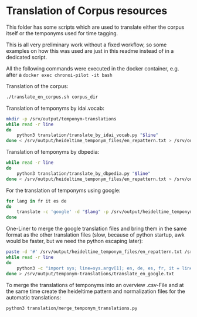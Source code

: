 
# Translation of Corpus resources

This folder has some scripts which are used to translate either the corpus itself or the temponyms used for time tagging.

This is all very preliminary work without a fixed workflow, so some examples on how this was used are just in this readme instead of in a dedicated script.

All the following commands were executed in the docker container, e.g. after a `docker exec chronoi-pilot -it bash`

Translation of the corpus:

```bash
./translate_en_corpus.sh corpus_dir
```

Translation of temponyms by idai.vocab:

```bash
mkdir -p /srv/output/temponym-translations
while read -r line
do
    python3 translation/translate_by_idai_vocab.py "$line"
done < /srv/output/heideltime_temponym_files/en_repattern.txt > /srv/output/temponym-translations/translate_en_idai_vocab.txt
```


Translation of temponyms by dbpedia:

```bash
while read -r line
do
    python3 translation/translate_by_dbpedia.py "$line"
done < /srv/output/heideltime_temponym_files/en_repattern.txt > /srv/output/temponym-translations/translate_en_dbpedia.txt
```

For the translation of temponyms using google:

```bash
for lang in fr it es de
do
    translate -c 'google' -d "$lang" -p /srv/output/heideltime_temponym_files/en_repattern.txt
done
```

One-Liner to merge the google translation files and bring them in the same format as the other translation files (slow, because of python startup, awk would be faster, but we need the python escaping later):

```bash
paste -d '#' /srv/output/heideltime_temponym_files/en_repattern.txt /srv/output/heideltime_temponym_files/translate_* | \
while read -r line
do
    python3 -c "import sys; line=sys.argv[1]; en, de, es, fr, it = line.split('#'); print([('en', en), ('de', de), ('es', es), ('fr', fr), ('it', it)])" "$line"
done > /srv/output/temponym-translations/translate_en_google.txt
```

To merge the translations of temponyms into an overview .csv-File and at the same time create the heideltime pattern and normalization files for the automatic translations:

```bash
python3 translation/merge_temponym_translations.py
```
